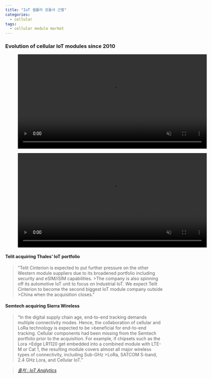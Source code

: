 ```yaml
---
title: "IoT 셀룰러 모듈사 근황"
categories:
  - cellular
tags:
  - cellular module market
---
```



### Evolution of cellular IoT modules since 2010

<figure class="wp-block-video"><video controls loop muted autoplay width=600 src="https://h9e3r9w2.rocketcdn.me/wp/wp-content/uploads/2022/09/Cellular-IoT-Modules-in-China-Market-Share-2010-26-hq.mp4"></video></figure>

<figure class="wp-block-video"><video controls loop muted autoplay width=600 src="https://h9e3r9w2.rocketcdn.me/wp/wp-content/uploads/2022/09/Cellular-IoT-Modules-outside-China-Market-Share-2010-26-hq.mp4"></video></figure>

#### Telit acquiring Thales’ IoT portfolio
>"Telit Cinterion is expected to put further pressure on the other Western module suppliers due to its broadened portfolio including security and eSIM/iSIM capabilities. >The company is also spinning off its automotive IoT unit to focus on Industrial IoT. We expect Telit Cinterion to become the second biggest IoT module company outside >China when the acquisition closes.”

#### Semtech acquiring Sierra Wireless
>“In the digital supply chain age, end-to-end tracking demands multiple connectivity modes. Hence, the collaboration of cellular and LoRa technology is expected to be >beneficial for end-to-end tracking. Cellular components had been missing from the Semtech portfolio prior to the acquisition. For example, if chipsets such as the Lora >Edge LR1120 get embedded into a combined module with LTE-M or Cat 1, the resulting module covers almost all major wireless types of connectivity, including Sub-GHz >LoRa, SATCOM S-band, 2.4 GHz Lora, and Cellular IoT.”


> <cite><a href="https://iot-analytics.com/iot-modules/">출처 : IoT Analytics</a></cite>

